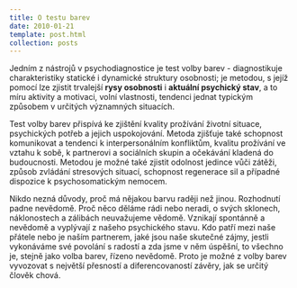 ```yaml
---
title: O testu barev
date: 2010-01-21
template: post.html
collection: posts
---
```

Jedním z nástrojů v psychodiagnostice je test volby barev - diagnostikuje charakteristiky statické i dynamické struktury osobnosti; je metodou, s jejíž pomocí lze zjistit trvalejší **rysy osobnosti** i **aktuální psychický stav**, a to míru aktivity a motivaci, volní vlastnosti, tendenci jednat typickým způsobem v určitých významných situacích.

Test volby barev přispívá ke zjištění kvality prožívání životní situace, psychických potřeb a jejich uspokojování. Metoda zjišťuje také schopnost komunikovat a tendenci k interpersonálním konfliktům, kvalitu prožívání ve vztahu k sobě, k partnerovi a sociálních skupin a očekávání kladená do budoucnosti. Metodou je možné také zjistit odolnost jedince vůči zátěži, způsob zvládání stresových situací, schopnost regenerace sil a případné dispozice k psychosomatickým nemocem.

Nikdo nezná důvody, proč má nějakou barvu raději než jinou. Rozhodnutí padne nevědomě. Proč něco děláme rádi nebo neradi, o svých sklonech, náklonostech a zálibách neuvažujeme vědomě. Vznikají spontánně a nevědomě a vyplývají z našeho psychického stavu. Kdo patří mezi naše přátele nebo je naším partnerem, jaké jsou naše skutečné zájmy, jestli vykonáváme své povolání s radostí a zda jsme v něm úspěšní, to všechno je, stejně jako volba barev, řízeno nevědomě. Proto je možné z volby barev vyvozovat s největší přesností a diferencovaností závěry, jak se určitý člověk chová.